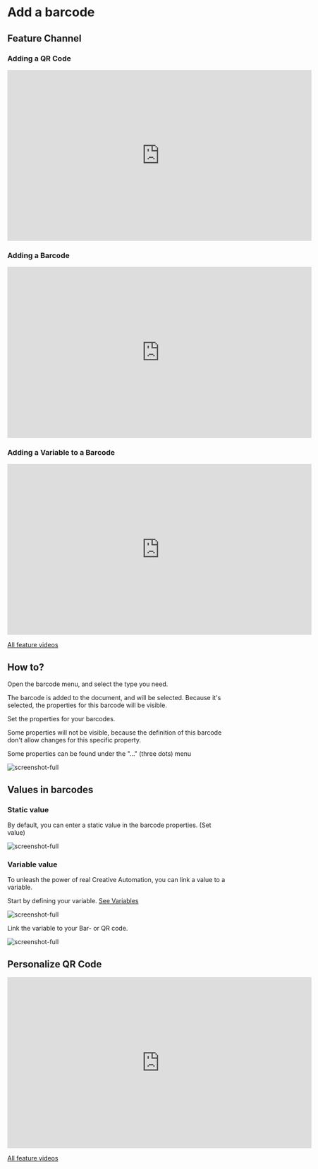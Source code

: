 # Add a barcode

## Feature Channel

### Adding a QR Code

<iframe width="690" height="388" src="https://www.youtube.com/embed/0l2g2SuEB3U?si=cnHnRL9KeAZZ5mMU&controls=1&mute=1&showinfo=0&rel=0&autoplay=1&loop=1" title="YouTube video player" frameborder="0" allow="accelerometer; autoplay; clipboard-write; encrypted-media; gyroscope; picture-in-picture; web-share" referrerpolicy="strict-origin-when-cross-origin" allowfullscreen></iframe>

### Adding a Barcode

<iframe width="690" height="388" src="https://www.youtube.com/embed/JtN3saILmqY?si=JlZWD1jV5ivr9yNh&controls=1&mute=1&showinfo=0&rel=0&autoplay=1&loop=1" title="YouTube video player" frameborder="0" allow="accelerometer; autoplay; clipboard-write; encrypted-media; gyroscope; picture-in-picture; web-share" referrerpolicy="strict-origin-when-cross-origin" allowfullscreen></iframe>

### Adding a Variable to a Barcode

<iframe width="690" height="388" src="https://www.youtube.com/embed/00duWSHzdVo?si=H1vO5EEBvjPr7Fkh&controls=1&mute=1&showinfo=0&rel=0&autoplay=1&loop=1" title="YouTube video player" frameborder="0" allow="accelerometer; autoplay; clipboard-write; encrypted-media; gyroscope; picture-in-picture; web-share" referrerpolicy="strict-origin-when-cross-origin" allowfullscreen></iframe>

[All feature videos](https://www.youtube.com/playlist?list=PLLHtQ1R6R-B_m7XAVySM9OjbbUscsgBOH)

## How to?

Open the barcode menu, and select the type you need.

The barcode is added to the document, and will be selected.
Because it's selected, the properties for this barcode will be visible.

Set the properties for your barcodes.

Some properties will not be visible, because the definition of this barcode don't allow changes for this specific property.

Some properties can be found under the "..." (three dots) menu

![screenshot-full](barcodes1.gif)

## Values in barcodes

### Static value

By default, you can enter a static value in the barcode properties. (Set value)

![screenshot-full](staticvalue.png)

### Variable value

To unleash the power of real Creative Automation, you can link a value to a variable.

Start by defining your variable. [See Variables](/GraFx-Studio/guides/template-variables/define/)

![screenshot-full](variables.png)

Link the variable to your Bar- or QR code.

![screenshot-full](variablevalue.png)

## Personalize QR Code

<iframe width="690" height="388" src="https://www.youtube.com/embed/XCFzT2arycI?si=H13NfUda7_LdFPj8&controls=1&mute=1&showinfo=0&rel=0&autoplay=1&loop=1" title="YouTube video player" frameborder="0" allow="accelerometer; autoplay; clipboard-write; encrypted-media; gyroscope; picture-in-picture; web-share" referrerpolicy="strict-origin-when-cross-origin" allowfullscreen></iframe>

[All feature videos](https://www.youtube.com/playlist?list=PLLHtQ1R6R-B_m7XAVySM9OjbbUscsgBOH)

